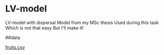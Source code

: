 # LV-model
LV-model with dispersal
Model from my MSc thesis
Used during this task
Which is not that easy
But I'll make it!

##data

[fruits.csv](data/fruits.csv)


